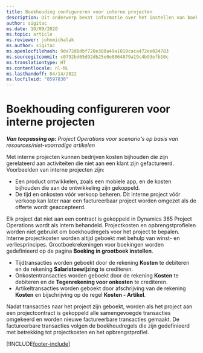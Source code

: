 ```yaml
---
title: Boekhouding configureren voor interne projecten
description: Dit onderwerp bevat informatie over het instellen van boekhoudkundige principes voor interne projecten in Project Operations.
author: sigitac
ms.date: 10/09/2020
ms.topic: article
ms.reviewer: johnmichalak
ms.author: sigitac
ms.openlocfilehash: 9da72d8dbf720e380a49a1010caca472ee024783
ms.sourcegitcommit: c0792bd65d92db25e0e8864879a19c4b93efb10c
ms.translationtype: HT
ms.contentlocale: nl-NL
ms.lasthandoff: 04/14/2022
ms.locfileid: "8597838"
---
```

# <a name="configure-accounting-for-internal-projects"></a>Boekhouding configureren voor interne projecten

_**Van toepassing op:** Project Operations voor scenario's op basis van resources/niet-voorradige artikelen_

Met interne projecten kunnen bedrijven kosten bijhouden die zijn gerelateerd aan activiteiten die niet aan een klant zijn gefactureerd. Voorbeelden van interne projecten zijn:

- Een product ontwikkelen, zoals een mobiele app, en de kosten bijhouden die aan de ontwikkeling zijn gekoppeld.
- De tijd en onkosten vóór verkoop beheren. Dit interne project vóór verkoop kan later naar een factureerbaar project worden omgezet als de offerte wordt geaccepteerd.

Elk project dat niet aan een contract is gekoppeld in Dynamics 365 Project Operations wordt als intern behandeld. Projectkosten en opbrengstprofielen worden niet gebruikt om boekhoudregels voor het project te bepalen. Interne projectkosten worden altijd geboekt met behulp van winst- en verliesprincipes. Grootboekrekeningen voor boekingen worden gedefinieerd op de pagina **Boeking in grootboek instellen**.

- Tijdtransacties worden geboekt door de rekening **Kosten** te debiteren en de rekening **Salaristoewijzing** te crediteren.
- Onkostentransacties worden geboekt door de rekening **Kosten** te debiteren en de **Tegenrekening voor onkosten** te crediteren.
- Artikeltransacties worden geboekt door afschrijving van de rekening **Kosten** en bijschrijving op de regel **Kosten - Artikel**.

Nadat transacties naar het project zijn geboekt, worden als het project aan een projectcontract is gekoppeld alle samengevoegde transacties omgekeerd en worden nieuwe factureerbare transacties gemaakt. De factureerbare transacties volgen de boekhoudregels die zijn gedefinieerd met betrekking tot projectkosten en het opbrengstprofiel.




[!INCLUDE[footer-include](../includes/footer-banner.md)]
